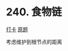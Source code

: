 # 240. 食物链

[打卡](https://www.acwing.com/activity/content/problem/content/887/1/)
[原题](https://www.acwing.com/problem/content/description/242/)

考虑维护到根节点的距离
